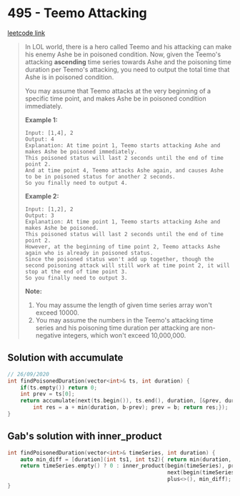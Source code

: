 # 495 - Teemo Attacking

[leetcode link](https://leetcode.com/problems/teemo-attacking/)

> In LOL world, there is a hero called Teemo and his attacking can make his enemy Ashe be in poisoned condition. Now, given the Teemo's  attacking **ascending** time series towards Ashe and the poisoning  time duration per Teemo's attacking, you need to output the total time  that Ashe is in poisoned condition.
>
> You may assume that Teemo attacks at the very beginning of a specific time point, and makes Ashe be in poisoned condition immediately.
>
> **Example 1:**
>
> ```
> Input: [1,4], 2
> Output: 4
> Explanation: At time point 1, Teemo starts attacking Ashe and makes Ashe be poisoned immediately. 
> This poisoned status will last 2 seconds until the end of time point 2. 
> And at time point 4, Teemo attacks Ashe again, and causes Ashe to be in poisoned status for another 2 seconds. 
> So you finally need to output 4.
> ```
>
> **Example 2:**
>
> ```
> Input: [1,2], 2
> Output: 3
> Explanation: At time point 1, Teemo starts attacking Ashe and makes Ashe be poisoned. 
> This poisoned status will last 2 seconds until the end of time point 2. 
> However, at the beginning of time point 2, Teemo attacks Ashe again who is already in poisoned status. 
> Since the poisoned status won't add up together, though the second poisoning attack will still work at time point 2, it will stop at the end of time point 3. 
> So you finally need to output 3.
> ```
>
> **Note:**
>
> 1. You may assume the length of given time series array won't exceed 10000.
> 2. You may assume the numbers in the Teemo's attacking time series and his poisoning time duration per attacking are non-negative integers,  which won't exceed 10,000,000.

## Solution with accumulate

```cpp
// 26/09/2020
int findPoisonedDuration(vector<int>& ts, int duration) {
    if(ts.empty()) return 0;
    int prev = ts[0];
    return accumulate(next(ts.begin()), ts.end(), duration, [&prev, duration](int a, int b){
        int res = a + min(duration, b-prev); prev = b; return res;});
}
```
## Gab's solution with inner_product

```cpp
int findPoisonedDuration(vector<int>& timeSeries, int duration) {
    auto min_diff = [duration](int ts1, int ts2){ return min(duration, ts2 - ts1); };
    return timeSeries.empty() ? 0 : inner_product(begin(timeSeries), prev(end(timeSeries)), 
                                                  next(begin(timeSeries)), duration, 
                                                  plus<>(), min_diff);
}
```

